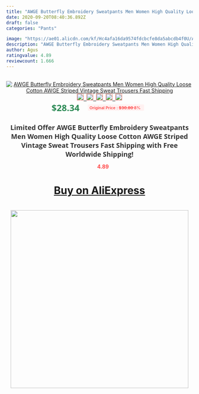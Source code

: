 ```yaml
---
title: "AWGE Butterfly Embroidery Sweatpants Men Women High Quality Loose Cotton AWGE Striped Vintage Sweat Trousers Fast Shipping"
date: 2020-09-20T08:40:36.892Z
draft: false
categories: "Pants"

image: "https://ae01.alicdn.com/kf/Hc4afa16da9574fdcbcfe8da5abcdb4f0U/AWGE-Butterfly-Embroidery-Sweatpants-Men-Women-High-Quality-Loose-Cotton-AWGE-Striped-Vintage-Sweat-Trousers-Fast.jpg"
description: "AWGE Butterfly Embroidery Sweatpants Men Women High Quality Loose Cotton AWGE Striped Vintage Sweat Trousers Fast Shipping"
author: Agus
ratingvalue: 4.89
reviewcount: 1.666
---
```

<br>
<div style="text-align: center;">
<a href="https://s.click.aliexpress.com/e/_Ao9wgH" target="_blank" rel="nofollow noopener noreferrer"><img alt="AWGE Butterfly Embroidery Sweatpants Men Women High Quality Loose Cotton AWGE Striped Vintage Sweat Trousers Fast Shipping" class="magnifier-image" src="https://ae01.alicdn.com/kf/Hc4afa16da9574fdcbcfe8da5abcdb4f0U/AWGE-Butterfly-Embroidery-Sweatpants-Men-Women-High-Quality-Loose-Cotton-AWGE-Striped-Vintage-Sweat-Trousers-Fast.jpg_640x640.jpg">
<br>
<img style="border:1px solid salmon" src="https://ae01.alicdn.com/kf/Hc4afa16da9574fdcbcfe8da5abcdb4f0U/AWGE-Butterfly-Embroidery-Sweatpants-Men-Women-High-Quality-Loose-Cotton-AWGE-Striped-Vintage-Sweat-Trousers-Fast.jpg_120x120.jpg">&nbsp;&nbsp;<img style="border:1px solid salmon" src="https://ae01.alicdn.com/kf/Hec6354d1a7e74b69a243be8a10b8fdc3B/AWGE-Butterfly-Embroidery-Sweatpants-Men-Women-High-Quality-Loose-Cotton-AWGE-Striped-Vintage-Sweat-Trousers-Fast.jpg_120x120.jpg">&nbsp;&nbsp;<img style="border:1px solid salmon" src="https://ae01.alicdn.com/kf/Hd9d9bdcf281c49e99e74c3aa7c40ccf6n/AWGE-Butterfly-Embroidery-Sweatpants-Men-Women-High-Quality-Loose-Cotton-AWGE-Striped-Vintage-Sweat-Trousers-Fast.jpg_120x120.jpg">&nbsp;&nbsp;<img style="border:1px solid salmon" src="_120x120.jpg">&nbsp;&nbsp;<img style="border:1px solid salmon" src="https://ae01.alicdn.com/kf/H31b700e1de744ebcbab5d3c9914d208ez/AWGE-Butterfly-Embroidery-Sweatpants-Men-Women-High-Quality-Loose-Cotton-AWGE-Striped-Vintage-Sweat-Trousers-Fast.jpg_120x120.jpg"></a></div><br0>
<div style="text-align: center;"><span style="background-color: white; border: 0px; box-sizing: border-box; color: seagreen; display: inline-block; font-family: &quot;open sans&quot; , &quot;arial&quot; , &quot;helvetica&quot; , sans-serif , &quot;heiti&quot;; font-size: 24px; font-stretch: inherit; font-weight: 700; line-height: inherit; margin: 0px 10px 0px 0px; padding: 0px; vertical-align: middle;">$28.34 </span>
<span style="background: rgb(255 , 241 , 241); border-radius: 3px; border: 0px; box-sizing: border-box; color: #ff4747; display: inline-block; font-family: inherit; font-size: 12px; font-stretch: inherit; font-style: inherit; font-variant: inherit; font-weight: 600; line-height: inherit; margin: 0px; padding: 2px 5px; transform: scale(0.9); vertical-align: middle;">Original Price : <b style="text-decoration: line-through;">$30.80 </b> 8%&nbsp;&nbsp;</span></div>
<h1 style="color: #333333; display: inline-block; font-family: &quot;open sans&quot; , &quot;arial&quot; , &quot;helvetica&quot; , sans-serif , &quot;heiti&quot;; font-size: 18px; font-stretch: inherit; font-weight: 700; text-align: center;">Limited Offer AWGE Butterfly Embroidery Sweatpants Men Women High Quality Loose Cotton AWGE Striped Vintage Sweat Trousers Fast Shipping with Free Worldwide Shipping!</h1>
<div style="color: #ff4747; text-align: center;">
<img src="https://4.bp.blogspot.com/-M0ZcTcb-5uY/XleCXlxnR4I/AAAAAAAAAEc/OrjgMkXV1oMQFaCRZj5HQwOCBcu3w1FegCPcBGAYYCw/s1600/star.png" style="height: 15px;">&nbsp;<b>4.89</b></div>
<div class="button_cont" align="center"><a class="buynow_a" href="https://s.click.aliexpress.com/e/_Ao9wgH" target="_blank" rel="nofollow noopener noreferrer"><H1>Buy on AliExpress</H1></a></div><br>
<div class="separator" style="clear: both; text-align: center;">
<img src="https://lh3.googleusercontent.com/-pTy5HemUv9M/XlePHvY0dAI/AAAAAAAAAE4/0nX5iRUoIWY8eMW9Dpxeirr157OZliDIgCLcBGAsYHQ/s1600/badge.gif" width="480">
</div>
